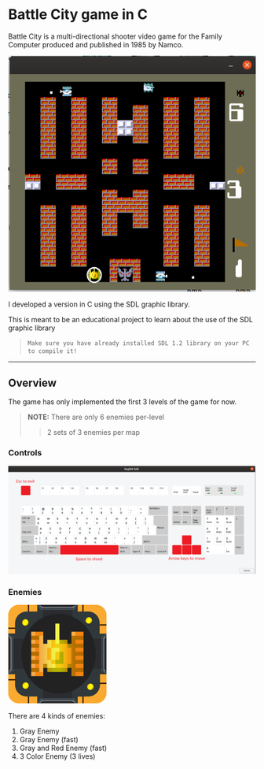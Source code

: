 # Battle City game in C
Battle City is a multi-directional shooter video game for the Family Computer produced and published in 1985 by Namco.

<p align="center">
  <img src="Images/BattleCity.png">
</p>

I developed a version in C using the SDL graphic library.

This is meant to be an educational project to learn about the use of the SDL graphic library

>     Make sure you have already installed SDL 1.2 library on your PC to compile it! 

__________________

## Overview

The game has only implemented the first 3 levels of the game for now.

>**NOTE:** There are only 6 enemies per-level 
>
>>2 sets of 3 enemies per map

### Controls

<img src="Images/keyboard.png">

### Enemies

<img src="Images/tank.png" width="200">

There are 4 kinds of enemies:

1. Gray Enemy
2. Gray Enemy (fast)
3. Gray and Red Enemy (fast)
4. 3 Color Enemy (3 lives)
